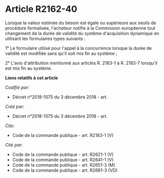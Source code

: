 # Article R2162-40

Lorsque la valeur estimée du besoin est égale ou supérieure aux seuils de procédure formalisée, l'acheteur notifie à la
Commission européenne tout changement de la durée de validité du système d'acquisition dynamique en utilisant les formulaires
types suivants : 

1° Le formulaire utilisé pour l'appel à la concurrence lorsque la durée de validité est modifiée sans qu'il soit mis fin au
système ; 

2° L'avis d'attribution mentionné aux articles R. 2183-1 à R. 2183-7 lorsqu'il est mis fin au système.

**Liens relatifs à cet article**

_Codifié par_:

  - Décret n°2018-1075 du 3 décembre 2018 - art.

_Créé par_:

  - Décret n°2018-1075 du 3 décembre 2018 - art.

_Cite_:

  - Code de la commande publique - art. R2183-1 (V)

_Cité par_:

  - Code de la commande publique - art. R2621-1 (V)
  - Code de la commande publique - art. R2641-1 (V)
  - Code de la commande publique - art. R2651-3 (M)
  - Code de la commande publique - art. R2661-3 (VD)
